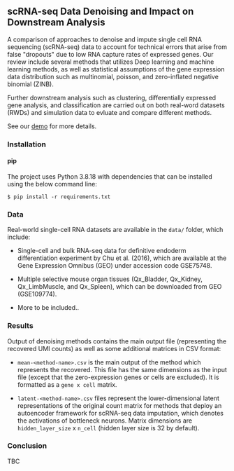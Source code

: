 ## scRNA-seq Data Denoising and Impact on Downstream Analysis

A comparison of approaches to denoise and impute single cell RNA sequencing (scRNA-seq) data to account for technical errors that arise from false "dropouts" due to low RNA capture rates of expressed genes. Our review include several methods that utilizes Deep learning and machine learning methods, as well as statistical assumptions of the gene expression data distribution such as multinomial, poisson, and zero-inflated negative binomial (ZINB). 

Further downstream analysis such as clustering, differentially expressed gene analysis, and classification are carried out on both real-word datasets (RWDs) and simulation data to evluate and compare different methods.

See our [demo](https://github.com/Yukodeng/bis687-project/blob/main/demo.ipynb) for more details.


### Installation

#### pip

The project uses Python 3.8.18 with dependencies that can be installed using the below command line:

```
$ pip install -r requirements.txt
```

### Data

Real-world single-cell RNA datasets are available in the `data/` folder, which include:

- Single-cell and bulk RNA-seq data for definitive endoderm differentiation experiment by Chu et al. (2016), which are available at the Gene Expression Omnibus (GEO) under accession code GSE75748. 

- Multiple selective mouse organ tissues (Qx_Bladder, Qx_Kidney, Qx_LimbMuscle, and Qx_Spleen), which can be downloaded from GEO (GSE109774). 

- More to be included..


### Results

Output of denoising methods contains the main output file (representing the recovered UMI counts) as well as some additional matrices in CSV format:

- `mean-<method-name>.csv` is the main output of the method which represents the recovered. This file has the same dimensions as the input file (except that the zero-expression genes or cells are excluded). It is formatted as a `gene x cell` matrix. 

- `latent-<method-name>.csv` files represent the lower-dimensional latent representations of the original count matrix for methods that deploy an autoencoder framework for scRNA-seq data imputation,  which denotes the activations of bottleneck neurons. Matrix dimensions are `hidden_layer_size` x `n_cell` (hidden layer size is 32 by default).



### Conclusion

TBC